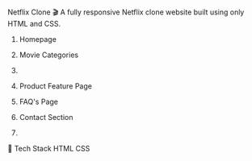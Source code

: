 Netflix Clone 🎬
A fully responsive Netflix clone website built using only HTML and CSS.
1. Homepage

2. Movie Categories
3. 
4. Product Feature Page

5. FAQ's Page

6. Contact Section
7. 
🚀 Tech Stack
HTML
CSS
